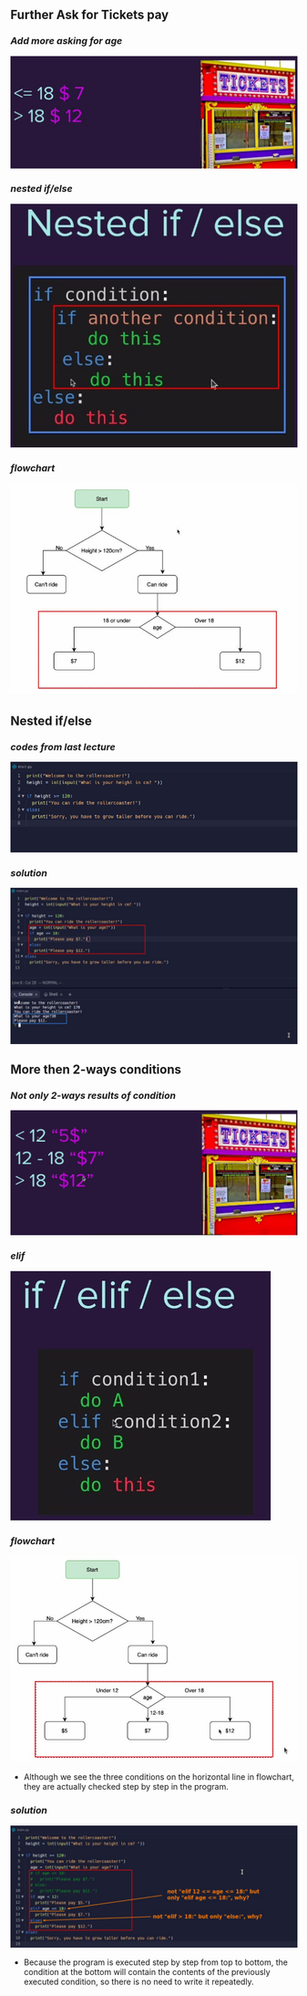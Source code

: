 ## **Further Ask for Tickets pay**

### _Add more asking for age_

![Alt further condition after height ](pic/01.jpg)

### _nested if/else_

![Alt nested if/else](pic/02.jpg)

### _flowchart_

![Alt flowchart](pic/03.jpg)

## **Nested if/else**

### _codes from last lecture_

![Alt codes from last lecture](pic/04.jpg)

### _solution_

![Alt solution](pic/05.jpg)

## **More then 2-ways conditions**

### _Not only 2-ways results of condition_

![Alt more complex condition (3-ways)](pic/06.jpg)

### _elif_

![Alt if/elif/else](pic/07.jpg)

### _flowchart_

![Alt flowchart](pic/08.jpg)

- Although we see the three conditions on the horizontal line in flowchart, they are actually checked step by step in the program.

### _solution_

![Alt solution](pic/09.jpg)

- Because the program is executed step by step from top to bottom, the condition at the bottom will contain the contents of the previously executed condition, so there is no need to write it repeatedly.
